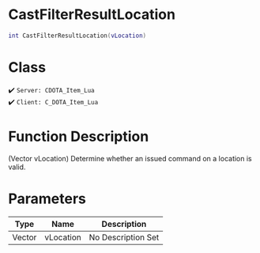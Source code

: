 # CastFilterResultLocation
```lua
int CastFilterResultLocation(vLocation)
```
# Class
✔️ `Server: CDOTA_Item_Lua`  
✔️ `Client: C_DOTA_Item_Lua`  

# Function Description
(Vector vLocation) Determine whether an issued command on a location is valid.
# Parameters
Type|Name|Description
--|--|--
Vector|vLocation|No Description Set
